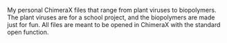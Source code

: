 My personal ChimeraX files that range from plant viruses to biopolymers.
The plant viruses are  for a school project, and the biopolymers are made just for fun. 
All files are meant to be opened in ChimeraX with the standard open function.
